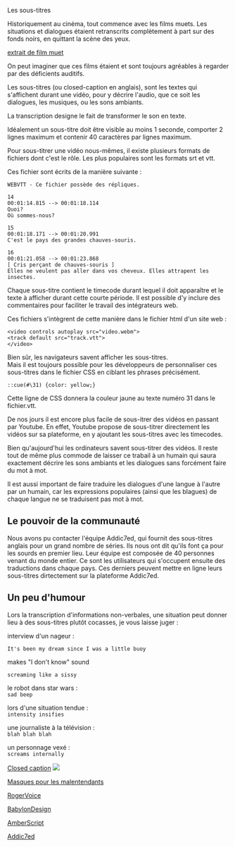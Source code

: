 Les sous-titres

Historiquement au cinéma, tout commence avec les films muets.
Les situations et dialogues étaient retranscrits complètement à part sur des fonds noirs, en quittant la scène des yeux.

[extrait  de film muet](https://www.youtube.com/watch?v=DJcTeHsZ4m4)

On peut imaginer que ces films étaient et sont toujours agréables à regarder par des déficients auditifs.

Les sous-titres (ou closed-caption en anglais), sont les textes qui s'affichent durant une vidéo, pour y décrire l'audio, que ce soit les dialogues, les musiques, ou les sons ambiants.

La transcription designe le fait de transformer le son en texte.

Idéalement un sous-titre doit être visible au moins 1 seconde, comporter 2 lignes maximum et contenir 40 caractères par lignes maximum.

Pour sous-titrer une vidéo nous-mêmes, il existe plusieurs formats de fichiers dont c'est le rôle. Les plus populaires sont les formats srt et vtt.

Ces fichier sont écrits de la manière suivante :

`WEBVTT - Ce fichier possède des répliques.`

`14`   
`00:01:14.815 --> 00:01:18.114 `  
`Quoi? `   
`Où sommes-nous?`

`15`  
`00:01:18.171 --> 00:01:20.991`  
`C'est le pays des grandes chauves-souris.`

`16`  
`00:01:21.058 --> 00:01:23.868`  
`[ Cris perçant de chauves-souris ]`  
`Elles ne veulent pas aller dans vos cheveux. Elles attrapent les insectes.`

Chaque sous-titre contient le timecode durant lequel il doit apparaître et le texte à afficher durant cette courte période.
Il est possible d'y inclure des commentaires pour faciliter le travail des intégrateurs web.

Ces fichiers s'intègrent de cette manière dans le fichier html d'un site web : 

`<video controls autoplay src="video.webm">`  
`<track default src="track.vtt">`  
`</video>`

Bien sûr, les navigateurs savent afficher les sous-titres.  
Mais il est toujours possible pour les développeurs de personnaliser ces sous-titres dans le fichier CSS en ciblant les phrases précisément.  

`::cue(#\31) {color: yellow;}`

Cette ligne de CSS donnera la couleur jaune au texte numéro 31 dans le fichier.vtt.

De nos jours il est encore plus facile de sous-itrer des vidéos en passant par Youtube.
En effet, Youtube propose de sous-titrer directement les vidéos sur sa plateforme, en y ajoutant les sous-titres avec les timecodes.

Bien qu'aujourd'hui les ordinateurs savent sous-titrer des vidéos. Il reste tout de même plus commode de laisser ce trabail à un humain qui saura exactement décrire les sons ambiants et les dialogues sans forcément faire du mot à mot.

Il est aussi important de faire traduire les dialogues d'une langue à l'autre par un humain, car les expressions populaires (ainsi que les blagues) de chaque langue ne se traduisent pas mot à mot.

## Le pouvoir de la communauté

Nous avons pu contacter l'équipe Addic7ed, qui fournit des sous-titres anglais pour un grand nombre de séries.
Ils nous ont dit qu'ils font ça pour les sourds en premier lieu. Leur équipe est composée de 40 personnes venant du monde entier.
Ce sont les utilisateurs qui s'occupent ensuite des traductions dans chaque pays. Ces derniers peuvent mettre en ligne leurs sous-titres dirtectement sur la plateforme Addic7ed.

## Un peu d'humour

Lors la transcription d'informations non-verbales, une situation peut donner lieu à des sous-titres plutôt cocasses, je vous laisse juger : 

interview d'un nageur : 

`It's been my dream since I was a little buoy`

makes "I don't know" sound

`screaming like a sissy`

le robot dans star wars :   
`sad beep`

lors d'une situation tendue :    
`intensity insifies`

une journaliste à la télévision :   
`blah blah blah`

un personnage vexé :   
`screams internally`

[Closed caption](https://en.wikipedia.org/wiki/Closed_captioning)
 ![](pictures/degres-automatisation.png)

[Masques pour les malentendants](https://www.bloghoptoys.fr/masques-un-picto-pour-les-malentendants)

 [RogerVoice](https://www.francetvinfo.fr/internet/telephonie/avec-l-application-rogervoice-les-personnes-sourdes-et-malentendantes-peuvent-appeler-avec-leur-telephone_2975031.html)

 [BabylonDesign](http://babylon-design.com/surdite-accessibilite-sourds-sur-internet/)

 [AmberScript](https://www.amberscript.com/fr/accessibilite-numerique)

 
 [Addic7ed](https://www.addic7ed.com/)
